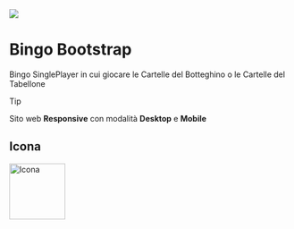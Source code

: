 <img src="https://github.com/vittorioPiotti/Bingo/blob/main/preview.png" />



# Bingo Bootstrap
Bingo SinglePlayer in cui giocare le Cartelle del Botteghino o le Cartelle del Tabellone


> [!TIP]
> Sito web **Responsive** con modalità **Desktop** e **Mobile**


## Icona 
<img src="https://github.com/vittorioPiotti/Bingo/blob/main/img/icona.png" alt="Icona" width="100"/>


